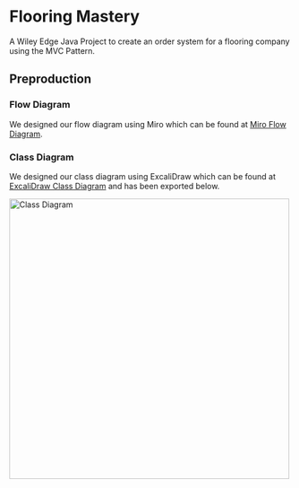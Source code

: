 # Flooring Mastery
 A Wiley Edge Java Project to create an order system for a flooring company using the MVC Pattern.

 ## Preproduction


### Flow Diagram

We designed our flow diagram using Miro which can be found at [Miro Flow Diagram](https://miro.com/app/board/uXjVKdJFLpc=/?share_link_id=684974044541).

 ### Class Diagram

We designed our class diagram using ExcaliDraw which can be found at [ExcaliDraw Class Diagram](https://excalidraw.com/#json=vyT1uCMSrgt9hMVlYNdTW,083HhaVwcXHOKJo7sw0gUA) and has been exported below.

 <picture>
  <source media="(prefers-color-scheme: dark)" srcset="https://github.com/Mackachoo/Wiley-Flooring-Mastery/blob/main/assets/Class%20Diagram%20Dark.png">
  <source media="(prefers-color-scheme: light)" srcset="https://github.com/Mackachoo/Wiley-Flooring-Mastery/blob/main/assets/Class%20Diagram.png">
  <img alt="Class Diagram" src="https://github.com/Mackachoo/Wiley-Flooring-Mastery/blob/main/assets/Class%20Diagram%20Dark.png" height="500">
</picture>

